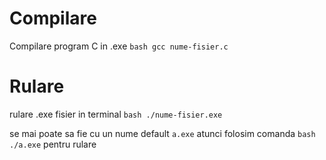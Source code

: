# Compilare
Compilare program C in .exe
`bash
gcc nume-fisier.c
`
# Rulare
rulare .exe fisier in terminal 
`bash
./nume-fisier.exe
`

se mai poate sa fie cu un nume default `a.exe` atunci folosim comanda
`bash
./a.exe`
pentru rulare
